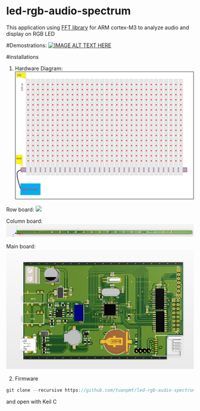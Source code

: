 # led-rgb-audio-spectrum
This application using [FFT library](http://www.embeddedsignals.com/ARM.htm) for ARM cortex-M3 to analyze audio and display on RGB LED

#Demostrations:
[![IMAGE ALT TEXT HERE](http://img.youtube.com/vi/YXznM0IRcUU/0.jpg)](https://youtu.be/YXznM0IRcUU)

#installations
1. Hardware Diagram:
![](images/dv_spectrum.png)

Row board:
![](image/row.png)

Column board:
![](images/col.png)

Main board:
![](images/controller.png)

2. Firmware
```c
git clone --recursive https://github.com/tuanpmt/led-rgb-audio-spectrum.git
```

and open with Keil C
